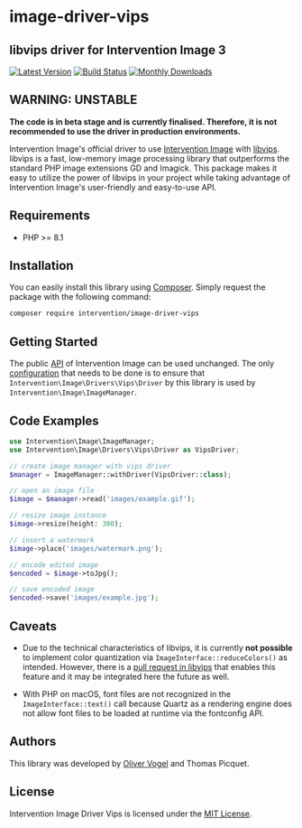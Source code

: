# image-driver-vips
## libvips driver for Intervention Image 3

[![Latest Version](https://img.shields.io/packagist/v/intervention/image-driver-vips.svg)](https://packagist.org/packages/intervention/image-driver-vips)
[![Build Status](https://github.com/Intervention/image-driver-vips/actions/workflows/run-tests.yml/badge.svg)](https://github.com/Intervention/image-driver-vips/actions)
[![Monthly Downloads](https://img.shields.io/packagist/dm/intervention/image-driver-vips.svg)](https://packagist.org/packages/intervention/image-driver-vips/stats)

## WARNING: UNSTABLE

**The code is in beta stage and is currently finalised. Therefore, it is not
recommended to use the driver in production environments.**

Intervention Image's official driver to use [Intervention
Image](https://github.com/Intervention/image) with
[libvips](https://github.com/libvips/libvips). libvips is a fast, low-memory
image processing library that outperforms the standard PHP image extensions GD
and Imagick. This package makes it easy to utilize the power of libvips in your
project while taking advantage of Intervention Image's user-friendly and
easy-to-use API.

## Requirements

- PHP >= 8.1

## Installation

You can easily install this library using [Composer](https://getcomposer.org).
Simply request the package with the following command:
    
```bash
composer require intervention/image-driver-vips
```

## Getting Started

The public [API](https://image.intervention.io/v3) of Intervention Image can be
used unchanged. The only [configuration](https://image.intervention.io/v3/basics/image-manager) that needs to be done is to ensure that
`Intervention\Image\Drivers\Vips\Driver` by this library is used by `Intervention\Image\ImageManager`.

## Code Examples

```php
use Intervention\Image\ImageManager;
use Intervention\Image\Drivers\Vips\Driver as VipsDriver;

// create image manager with vips driver
$manager = ImageManager::withDriver(VipsDriver::class);

// open an image file
$image = $manager->read('images/example.gif');

// resize image instance
$image->resize(height: 300);

// insert a watermark
$image->place('images/watermark.png');

// encode edited image
$encoded = $image->toJpg();

// save encoded image
$encoded->save('images/example.jpg');
```

## Caveats

- Due to the technical characteristics of libvips, it is currently **not possible**
  to implement color quantization via `ImageInterface::reduceColors()` as
  intended. However, there is a [pull request in
  libvips](https://github.com/libvips/php-vips/issues/256#issuecomment-2575872401)
  that enables this feature and it may be integrated here the future as well.

- With PHP on macOS, font files are not recognized in the
  `ImageInterface::text()` call because Quartz as a rendering engine does not
  allow font files to be loaded at runtime via the fontconfig API.

## Authors

This library was developed by [Oliver Vogel](https://intervention.io) and Thomas Picquet.

## License

Intervention Image Driver Vips is licensed under the [MIT License](LICENSE).
